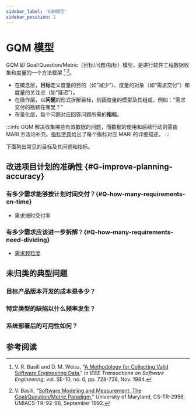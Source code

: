 ```yaml
---
sidebar_label: 'GQM模型'
sidebar_position: 2
---
```


# GQM 模型

GQM 即 Goal/Question/Metric（目标/问题/指标）模型，是进行软件工程数据收集和度量的一个方法框架 [^Basili(1984)] [^Basili(1992)]。
- 在概念层，**目标**定义度量的目的（如“减少”）、度量的对象（如“需求交付”）和度量的关注点（如“延迟”）。
- 在操作层，以**问题**的形式拆解目标，刻画度量的模型及其组成，例如：“需求交付的瓶颈在哪里？”
- 在量化层，每个问题对应回答问题所需的**指标**。

:::info
GQM 解决收集哪些有效数据的问题，而数据的使用和后续行动则需由 MARI 方法论补充。[指标字典](/docs/metrics-dict)给出了每个指标对应 MARI 的详细描述。
:::

下面列出常见的目标及其问题和指标。

## 改进项目计划的准确性 {#G-improve-planning-accuracy}

### 有多少需求能够按计划时间交付？{#Q-how-many-requirements-on-time}

- 需求按时交付率

### 有多少需求应该进一步拆解？{#Q-how-many-requirements-need-dividing}

- [需求颗粒度](/docs/metrics-dict/requirement-granularity.md)

## 未归类的典型问题

### 目标产品版本开发的成本是多少？

### 特定类型的缺陷以什么频率发生？

### 系统部署后的可用性如何？

## 参考阅读

[^Basili(1984)]: V. R. Basili and D. M. Weiss, "[A Methodology for Collecting Valid Software Engineering Data](https://doi.org/10.1109/TSE.1984.5010301)," in _IEEE Transactions on Software Engineering_, vol. SE-10, no. 6, pp. 728-738, Nov. 1984.
[^Basili(1992)]: V. Basili, "[Software Modeling and Measurement: The Goal/Question/Metric Paradigm](https://hdl.handle.net/1903/7538)," University of Maryland, CS-TR-2956, UMIACS-TR-92-96, September 1992.